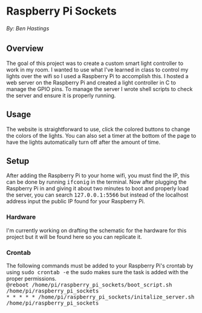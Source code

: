 <h1>Raspberry Pi Sockets</h1>
<h6>By: Ben Hastings</h6>
<h2>Overview</h2>
The goal of this project was to create a custom smart light controller to work in my room. I wanted to use what 
I've learned in class to control my lights over the wifi so I used a Raspberry Pi to accomplish this. I hosted a 
web server on the Raspberry Pi and created a light controller in C to manage the GPIO pins. To manage the server 
I wrote shell scripts to check the server and ensure it is properly running.
<h2>Usage</h2>
The website is straightforward to use, click the colored buttons to change the colors of the lights. You can also set a timer at the bottom 
of the page to have the lights automatically turn off after the amount of time.
<h2>Setup</h2>
After adding the Raspberry Pi to your home wifi, you must find the IP, this can be done by running <tt>ifconig</tt> in the terminal. Now after plugging the Raspberry Pi 
in and giving it about two minutes to boot and properly load the server, you can search <tt>127.0.0.1:5566</tt> but instead of the localhost address input the public IP found 
for your Raspberry Pi.</br>
<h3>Hardware</h3>
I'm currently working on drafting the schematic for the hardware for this project but it will be found here so you can replicate it.
<h3>Crontab</h3>
The following commands must be added to your Raspberry Pi's crontab by using <tt>sudo crontab -e</tt> the sudo makes sure 
the task is added with the proper permissions.
</br><tt>@reboot /home/pi/raspberry_pi_sockets/boot_script.sh /home/pi/raspberry_pi_sockets</tt></br>
<tt>* * * * * /home/pi/raspberry_pi_sockets/initalize_server.sh /home/pi/raspberry_pi_sockets</tt>
